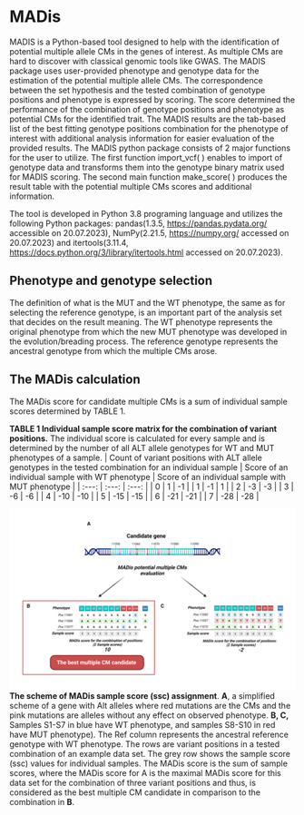 # MADis
MADIS is a Python-based tool designed to help with the identification of potential multiple allele CMs in the genes of interest. 
As multiple CMs are hard to discover with classical genomic tools like GWAS. The MADIS package uses user-provided phenotype and 
genotype data for the estimation of the potential multiple allele CMs. The correspondence between the set hypothesis and the 
tested combination of genotype positions and phenotype is expressed by scoring. The score determined the performance of the 
combination of genotype positions and phenotype as potential CMs for the identified trait. The MADIS results are the tab-based 
list of the best fitting genotype positions combination for the phenotype of interest with additional analysis information for 
easier evaluation of the provided results. The MADIS python package consists of 2 major functions for the user to utilize. The first
function import_vcf( ) enables to import of genotype data and transforms them into the genotype binary matrix used for MADIS
scoring. The second main function make_score( ) produces the result table with the potential multiple CMs scores 
and additional information.

The tool is developed in Python 3.8 programing language and utilizes the following Python packages: pandas(1.3.5, https://pandas.pydata.org/ accessible on 20.07.2023), 
NumPy(2.21.5, https://numpy.org/ accessed on 20.07.2023) and itertools(3.11.4, https://docs.python.org/3/library/itertools.html accessed on 20.07.2023).


## Phenotype and genotype selection
The definition of what is the MUT and the WT phenotype, the same as for selecting the reference genotype, is an important part of the analysis set that decides on the result meaning.
The WT phenotype represents the original phenotype from which the new MUT phenotype was developed in the evolution/breading process. The reference genotype represents the ancestral genotype from which the multiple CMs arose.

## The MADis calculation
The MADis score for candidate multiple CMs is a sum of individual sample scores determined by TABLE 1.

**TABLE 1 Individual sample score matrix for the combination of variant positions.** The individual score is calculated for every sample and is determined by the number of all ALT allele genotypes for WT and MUT phenotypes of a sample.
| Count of variant positions with ALT allele genotypes in the tested combination for an individual sample | Score of an individual sample with WT phenotype | Score of an individual sample with MUT phenotype |
| :---: | :---: | :---: |
| 0 | 1 | -1 | 
| 1 | -1 | 1 |
| 2 | -3 | -3 |
| 3 | -6 | -6 |
| 4 | -10 | -10 |
| 5 | -15 | -15 |
| 6 | -21 | -21 |
| 7 | -28 | -28 |

![My Image](MADis_calculation.png)
**The scheme of MADis sample score (ssc) assignment**. **A**, a simplified scheme of a gene with Alt alleles where red mutations are the CMs and the pink mutations are alleles without any effect on observed phenotype. **B, C,** Samples S1-S7 in blue have WT phenotype, and samples S8-S10 in red have MUT phenotype). The Ref column represents the ancestral reference genotype with WT phenotype. The rows are variant positions in a tested combination of an example data set. The grey row shows the sample score (ssc) values for individual samples. The MADis score is the sum of sample scores, where the MADis score for A is the maximal MADis score for this data set for the combination of three variant positions and thus, is considered as the best multiple CM candidate in comparison to the combination in **B**.


